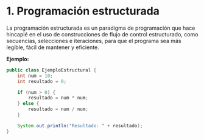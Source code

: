 # 1. Programación estructurada

La programación estructurada es un paradigma de programación que hace hincapié en el uso de construcciones de flujo de control estructurado, como secuencias, selecciones e iteraciones, para que el programa sea más legible, fácil de mantener y eficiente.

**Ejemplo:**

```java
public class EjemploEstructural {
    int num = 10;
    int resultado = 0;

    if (num > 0) {
        resultado = num * num;
    } else {
        resultado = num / num;
    }

    System.out.println("Resultado: " + resultado);
}
```